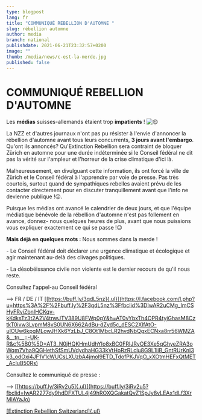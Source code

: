 ```yaml
---
type: blogpost
lang: fr
title: "COMMUNIQUÉ REBELLION D'AUTOMNE "
slug: rébellion automne
author: media
branch: national
publishdate: 2021-06-21T23:32:57+0200
image: ""
thumb: /media/news/c-est-la-merde.jpg
published: false
---
```

#  COMMUNIQUÉ REBELLION D\'AUTOMNE 

Les **médias** suisses-allemands étaient trop **impatients** ! ![😍](media/image1.png)

La NZZ et d\'autres journaux n\'ont pas pu résister à l\'envie d\'annoncer la rébellion d\'automne avant tous leurs concurrents, **3 jours avant l\'embargo**. Qu\'ont ils annoncés? Qu\'Extinction Rebellion sera contraint de bloquer Zürich en automne pour une durée indéterminée si le Conseil fédéral ne dit pas la vérité sur l\'ampleur et l\'horreur de la crise climatique d\'ici là.

Malheureusement, en divulguant cette information, ils ont forcé la ville de Zürich et le Conseil fédéral à l\'apprendre par voie de presse. Pas très courtois, surtout quand de sympathiques rebelles avaient prévu de les contacter directement pour en discuter tranquillement avant que l\'info ne devienne publique !😕.

Puisque les médias ont avancé le calendrier de deux jours, et que l\'équipe médiatique bénévole de la rébellion d\'automne n\'est pas follement en avance, donnez- nous quelques heures de plus, avant que nous puissions vous expliquer exactement ce qui se passe !😉

**Mais déjà en quelques mots :** Nous sommes dans la merde !

\- Le Conseil fédéral doit déclarer une urgence climatique et écologique et agir maintenant au-delà des clivages politiques.

\- La désobéissance civile non violente est le dernier recours de qu\'il nous reste.

Consultez l\'appel-au Conseil fédéral

\--\> FR / DE / IT [[https://buff.ly/3qdL5nz]{.ul}](https://l.facebook.com/l.php?u=https%3A%2F%2Fbuff.ly%2F3qdL5nz%3Ffbclid%3DIwAR2uCMg_ImCSHyFRviZbnIHCKqv-kKdksTz3t2A2V4tnwJTV389U8FWp0gY&h=AT0vYbxTh4OPR4tyjGhasM8CztkT0ivw3LvpmM8vS0UN6X662AdBu-dZyd5c_dESC2XlfAtO-uIOUw6kpgMLowJHXk6YzLbJ_C8Ot1MbcLR2hvdNbQgxECNxa8rr56WMZA&__tn__=-UK-R&c%5B0%5D=AT3_N0jHQKHmUdhYIo8xBC0FRIJRyOE3Xe5qGhyeZRA3oWqm7Vha9QGHethSfSmUVdydhaHG33kVtHoRzRLclu8G9L1IiB_GntRUrKnI3k3_odOxi4JF1V1cWUCsLXUzbA4jmol9ETD_TdofPKJVqO_xXOtmHEFxQtMET_AcIuB50Rs)

Consultez le communiqué de presse :

\--\> [[https://buff.ly/3iRv2u5]{.ul}](https://buff.ly/3iRv2u5?fbclid=IwAR2277dy9hdDFXTUL4j49hROXQGakatQvZ1SpJy8vLEAx1dLf3XrMIAYaJo)

[[Extinction Rebellion Switzerland]{.ul}](https://www.facebook.com/XRSwitzerland/?__cft__%5B0%5D=AZX610mvCsHFVMQz49hrpEJyxRidsb4M2mAcOC7XpB-wHOj-DS3QjInWQkH2eECwrOFKh_OkrchLU0N26ZlkWK5MSEK28hlF93ipZTcRLmgHX9aDv4BEbRyM81HdINXOF-0SKLNNna2oukCumoinaHfi&__tn__=kK-R)
